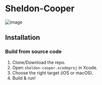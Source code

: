 # Sheldon-Cooper


![image](http://jahn.pl/screens/sheldon-cooper-presentation.png)


## Installation

### Build from source code

1. Clone/Download the repo.
2. Open `sheldon-cooper.xcodeproj` in Xcode.
3. Choose the right target (iOS or macOS).
4. Build & run!
